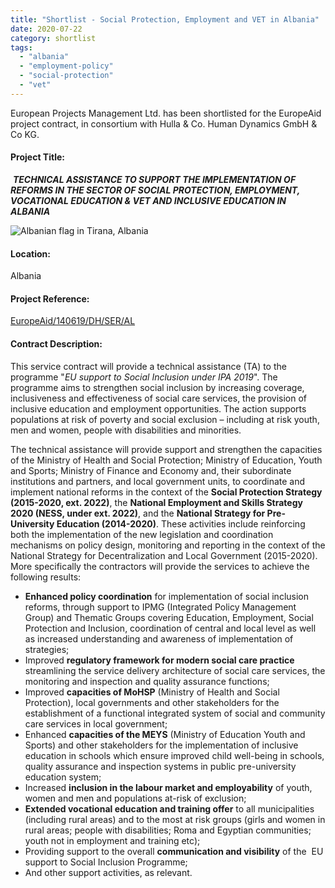 ```yaml
---
title: "Shortlist - Social Protection, Employment and VET in Albania"
date: 2020-07-22
category: shortlist
tags: 
  - "albania"
  - "employment-policy"
  - "social-protection"
  - "vet"
---
```


European Projects Management Ltd. has been shortlisted for the EuropeAid project contract, in consortium with Hulla & Co. Human Dynamics GmbH & Co KG.

#### Project Title:

 **_**TECHNICAL ASSISTANCE TO SUPPORT THE IMPLEMENTATION OF REFORMS IN THE SECTOR OF SOCIAL PROTECTION, EMPLOYMENT, VOCATIONAL EDUCATION & VET AND INCLUSIVE EDUCATION IN ALBANIA**_**

![Albanian flag in Tirana, Albania](images/albanian-2798884_1920-e1593677606198-1024x491.jpg)

#### Location:

Albania

#### Project Reference:

[EuropeAid/140619/DH/SER/AL](https://webgate.ec.europa.eu/europeaid/online-services/index.cfm?ADSSChck=1577693934734&do=publi.detPUB&searchtype=QS&orderby=upd&orderbyad=Desc&nbPubliList=15&page=1&aoref=140619)

#### **Contract Description:**

This service contract will provide a technical assistance (TA) to the programme "_EU support to Social Inclusion under IPA 2019_". The programme aims to strengthen social inclusion by increasing coverage, inclusiveness and effectiveness of social care services, the provision of inclusive education and employment opportunities. The action supports populations at risk of poverty and social exclusion – including at risk youth, men and women, people with disabilities and minorities.

The technical assistance will provide support and strengthen the capacities of the Ministry of Health and Social Protection; Ministry of Education, Youth and Sports; Ministry of Finance and Economy and, their subordinate institutions and partners, and local government units, to coordinate and implement national reforms in the context of the **Social Protection Strategy (2015-2020, ext. 2022)**, the **National Employment and Skills Strategy 2020 (NESS, under ext. 2022)**, and the **National Strategy for Pre-University Education (2014-2020)**. These activities include reinforcing both the implementation of the new legislation and coordination mechanisms on policy design, monitoring and reporting in the context of the National Strategy for Decentralization and Local Government (2015-2020). More specifically the contractors will provide the services to achieve the following results:

- **Enhanced policy coordination** for implementation of social inclusion reforms, through support to IPMG (Integrated Policy Management Group) and Thematic Groups covering Education, Employment, Social Protection and Inclusion, coordination of central and local level as well as increased understanding and awareness of implementation of strategies;
- Improved **regulatory framework for modern social care practice** streamlining the service delivery architecture of social care services, the monitoring and inspection and quality assurance functions;
- Improved **capacities of MoHSP** (Ministry of Health and Social Protection), local governments and other stakeholders for the establishment of a functional integrated system of social and community care services in local government;
- Enhanced **capacities of the MEYS** (Ministry of Education Youth and Sports) and other stakeholders for the implementation of inclusive education in schools which ensure improved child well-being in schools, quality assurance and inspection systems in public pre-university education system;
- Increased **inclusion in the labour market and employability** of youth, women and men and populations at-risk of exclusion;
- **Extended vocational education and training offer** to all municipalities (including rural areas) and to the most at risk groups (girls and women in rural areas; people with disabilities; Roma and Egyptian communities; youth not in employment and training etc);
- Providing support to the overall **communication and visibility** of the  EU support to Social Inclusion Programme;
- And other support activities, as relevant.
